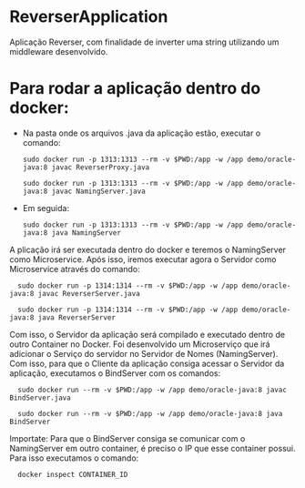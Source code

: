 # ReverserApplication
Aplicação Reverser, com finalidade de inverter uma string utilizando um middleware desenvolvido.



# Para rodar a aplicação dentro do docker:

- Na pasta onde os arquivos .java da aplicação estão, executar o comando: 

      sudo docker run -p 1313:1313 --rm -v $PWD:/app -w /app demo/oracle-java:8 javac ReverserProxy.java
      
      sudo docker run -p 1313:1313 --rm -v $PWD:/app -w /app demo/oracle-java:8 javac NamingServer.java

- Em seguida: 

      sudo docker run -p 1313:1313 --rm -v $PWD:/app -w /app demo/oracle-java:8 java NamingServer

A plicação irá ser executada dentro do docker e teremos o NamingServer como Microservice. Após isso, iremos executar agora o Servidor como Microservice através do comando:

      sudo docker run -p 1314:1314 --rm -v $PWD:/app -w /app demo/oracle-java:8 javac ReverserServer.java
      
      sudo docker run -p 1314:1314 --rm -v $PWD:/app -w /app demo/oracle-java:8 java ReverserServer
      
Com isso, o Servidor da aplicação será compilado e executado dentro de outro Container no Docker. Foi desenvolvido um Microserviço que irá adicionar o Serviço do servidor no Servidor de Nomes (NamingServer). Com isso, para que o Cliente da aplicação consiga acessar o Servidor da aplicação, executamos o BindServer com os comandos:

      sudo docker run --rm -v $PWD:/app -w /app demo/oracle-java:8 javac BindServer.java
      
      sudo docker run --rm -v $PWD:/app -w /app demo/oracle-java:8 java BindServer
      
Importate: Para que o BindServer consiga se comunicar com o NamingServer em outro container, é preciso o IP que esse container possui. Para isso executamos o comando:

      docker inspect CONTAINER_ID

